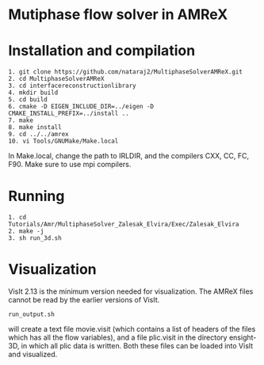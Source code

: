 # Mutiphase flow solver in AMReX

# Installation and compilation 
```
1. git clone https://github.com/nataraj2/MultiphaseSolverAMReX.git
2. cd MultiphaseSolverAMReX
3. cd interfacereconstructionlibrary
4. mkdir build
5. cd build
6. cmake -D EIGEN_INCLUDE_DIR=../eigen -D CMAKE_INSTALL_PREFIX=../install ..
7. make
8. make install
9. cd ../../amrex
10. vi Tools/GNUMake/Make.local
```
In Make.local, change the path to IRLDIR, and the compilers CXX, CC, FC, F90. 
Make sure to use mpi compilers.

# Running
```
1. cd Tutorials/Amr/MultiphaseSolver_Zalesak_Elvira/Exec/Zalesak_Elvira
2. make -j
3. sh run_3d.sh
```

# Visualization
VisIt 2.13 is the minimum version needed for visualization. The AMReX files cannot 
be read by the earlier versions of VisIt.
```
run_output.sh
```
will create a text file movie.visit (which contains a list of headers of the files which has all 
the flow variables), and a file plic.visit in the directory ensight-3D, in which all plic data is 
written. Both these files can be loaded into VisIt and visualized.


